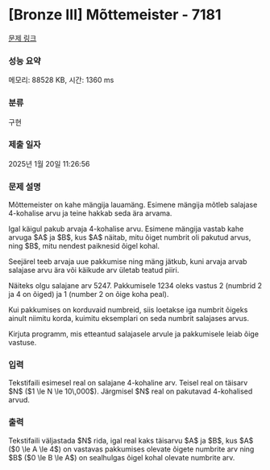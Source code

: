 # [Bronze III] Mõttemeister - 7181 

[문제 링크](https://www.acmicpc.net/problem/7181) 

### 성능 요약

메모리: 88528 KB, 시간: 1360 ms

### 분류

구현

### 제출 일자

2025년 1월 20일 11:26:56

### 문제 설명

<p>Mõttemeister on kahe mängija lauamäng. Esimene mängija mõtleb salajase 4-kohalise arvu ja teine hakkab seda ära arvama.</p>

<p>Igal käigul pakub arvaja 4-kohalise arvu. Esimene mängija vastab kahe arvuga $A$ ja $B$, kus $A$ näitab, mitu õiget numbrit oli pakutud arvus, ning $B$, mitu nendest paiknesid õigel kohal.</p>

<p>Seejärel teeb arvaja uue pakkumise ning mäng jätkub, kuni arvaja arvab salajase arvu ära või käikude arv ületab teatud piiri.</p>

<p>Näiteks olgu salajane arv 5247. Pakkumisele 1234 oleks vastus 2 (numbrid 2 ja 4 on õiged) ja 1 (number 2 on õige koha peal).</p>

<p>Kui pakkumises on korduvaid numbreid, siis loetakse iga numbrit õigeks ainult niimitu korda, kuimitu eksemplari on seda numbrit salajases arvus.</p>

<p>Kirjuta programm, mis etteantud salajasele arvule ja pakkumisele leiab õige vastuse.</p>

### 입력 

 <p>Tekstifaili esimesel real on salajane 4-kohaline arv. Teisel real on täisarv $N$ ($1 \le N \le 10\,000$). Järgmisel $N$ real on pakutavad 4-kohalised arvud.</p>

### 출력 

 <p>Tekstifaili väljastada $N$ rida, igal real kaks täisarvu $A$ ja $B$, kus $A$ ($0 \le A \le 4$) on vastavas pakkumises olevate õigete numbrite arv ning $B$ ($0 \le B \le A$) on sealhulgas õigel kohal olevate numbrite arv.</p>

